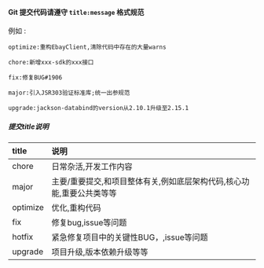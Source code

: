 #### Git 提交代码请遵守 `title:message` 格式规范

例如 :

`optimize:重构EbayClient,清除代码中存在的大量warns `

`chore:新增xxx-sdk的xxx接口`

`fix:修复BUG#1906`

`major:引入JSR303验证标准库;统一出参规范`

`upgrade:jackson-databind的version从2.10.1升级至2.15.1`

##### 提交title说明

| title    | 说明                                    | 
|:---------|:--------------------------------------|
| chore    | 日常杂活,开发工作内容                           |
| major    | 主要/重要提交,和项目整体有关,例如底层架构代码,核心功能,重要公共类等等 | 
| optimize | 优化,重构代码                               |
| fix      | 修复bug,issue等问题                        | 
| hotfix   | 紧急修复项目中的关键性BUG，,issue等问题              | 
| upgrade  | 项目升级,版本依赖升级等等                         |
